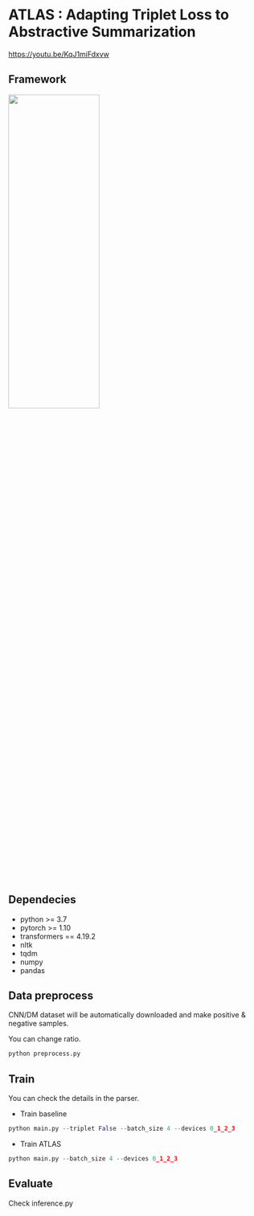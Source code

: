# ATLAS : Adapting Triplet Loss to Abstractive Summarization
https://youtu.be/KqJ1miFdxvw


## Framework
<img src="https://user-images.githubusercontent.com/72617445/171579714-cfc80cef-568f-407c-8aac-19735d6aaa57.png" width="60%" height="40%">


## Dependecies
- python >= 3.7
- pytorch >= 1.10
- transformers == 4.19.2
- nltk
- tqdm
- numpy
- pandas

## Data preprocess
CNN/DM dataset will be automatically downloaded and make positive & negative samples.

You can change ratio.
```python
python preprocess.py
```

## Train
You can check the details in the parser.

- Train baseline
```python
python main.py --triplet False --batch_size 4 --devices 0_1_2_3
```

- Train ATLAS
```python
python main.py --batch_size 4 --devices 0_1_2_3
```

## Evaluate
Check inference.py
